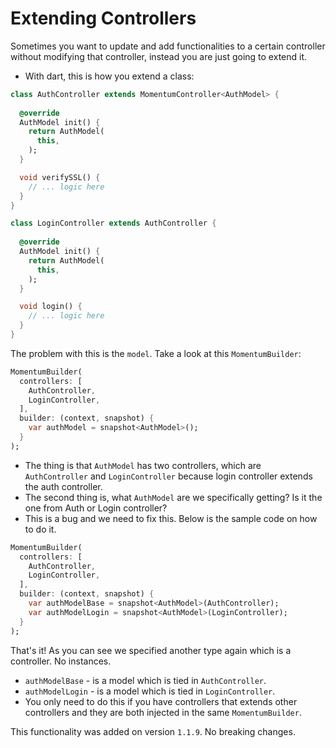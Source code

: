 # Extending Controllers
Sometimes you want to update and add functionalities to a certain controller without modifying that controller, instead you are just going to extend it.

- With dart, this is how you extend a class:

```dart
class AuthController extends MomentumController<AuthModel> {
  
  @override
  AuthModel init() {
    return AuthModel(
      this,
    );
  }

  void verifySSL() {
    // ... logic here
  }
}

class LoginController extends AuthController {
  
  @override
  AuthModel init() {
    return AuthModel(
      this,
    );
  }

  void login() {
    // ... logic here
  }
}
```

The problem with this is the `model`. Take a look at this `MomentumBuilder`:

```dart
MomentumBuilder(
  controllers: [
    AuthController,
    LoginController,
  ],
  builder: (context, snapshot) {
    var authModel = snapshot<AuthModel>();
  }
);
```

- The thing is that `AuthModel` has two controllers, which are `AuthController` and `LoginController` because login controller extends the auth controller.
- The second thing is, what `AuthModel` are we specifically getting? Is it the one from Auth or Login controller?
- This is a bug and we need to fix this. Below is the sample code on how to do it.

```dart
MomentumBuilder(
  controllers: [
    AuthController,
    LoginController,
  ],
  builder: (context, snapshot) {
    var authModelBase = snapshot<AuthModel>(AuthController);
    var authModelLogin = snapshot<AuthModel>(LoginController);
  }
);
```

That's it! As you can see we specified another type again which is a controller. No instances.

- `authModelBase` - is a model which is tied in `AuthController`.
- `authModelLogin` - is a model which is tied in `LoginController`.
- You only need to do this if you have controllers that extends other controllers and they are both injected in the same `MomentumBuilder`.

This functionality was added on version `1.1.9`. No breaking changes.